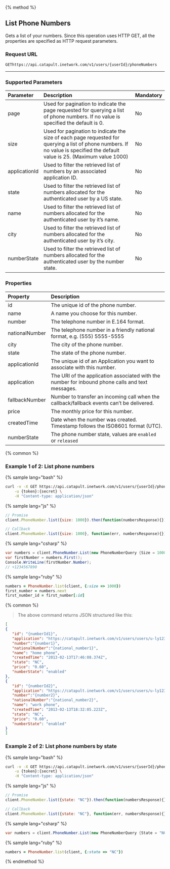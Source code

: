 {% method %}

## List Phone Numbers
Gets a list of your numbers. Since this operation uses HTTP GET, all the properties are specified as HTTP request parameters.

### Request URL

<code class="get">GET</code>`https://api.catapult.inetwork.com/v1/users/{userId}/phoneNumbers`

---

### Supported Parameters
| Parameter     | Description                                                                                                                                                                  | Mandatory |
|:--------------|:-----------------------------------------------------------------------------------------------------------------------------------------------------------------------------|:----------|
| page          | Used for pagination to indicate the page requested for querying a list of phone numbers. If no value is specified the default is 0.                                          | No        |
| size          | Used for pagination to indicate the size of each page requested for querying a list of phone numbers. If no value is specified the default value is 25. (Maximum value 1000) | No        |
| applicationId | Used to filter the retrieved list of numbers by an associated application ID.                                                                                                | No        |
| state         | Used to filter the retrieved list of numbers allocated for the authenticated user by a US state.                                                                             | No        |
| name          | Used to filter the retrieved list of numbers allocated for the authenticated user by it’s name.                                                                              | No        |
| city          | Used to filter the retrieved list of numbers allocated for the authenticated user by it’s city.                                                                              | No        |
| numberState   | Used to filter the retrieved list of numbers allocated for the authenticated user by the number state.                                                                       | No        |

### Properties
| Property       | Description                                                                                      |
|:---------------|:-------------------------------------------------------------------------------------------------|
| id             | The unique id of the phone number.                                                               |
| name           | A name you choose for this number.                                                               |
| number         | The telephone number in E.164 format.                                                            |
| nationalNumber | The telephone number in a friendly national format, e.g. (555) 5555-5555                         |
| city           | The city of the phone number.                                                                    |
| state          | The state of the phone number.                                                                   |
| applicationId  | The unique id of an Application you want to associate with this number.                          |
| application    | The URI of the application associated with the number for inbound phone calls and text messages. |
| fallbackNumber | Number to transfer an incoming call when the callback/fallback events can’t be delivered.        |
| price          | The monthly price for this number.                                                               |
| createdTime    | Date when the number was created. Timestamp follows the ISO8601 format (UTC).                    |
| numberState    | The phone number state, values are `enabled` or `released`                                       |

{% common %}


### Example 1 of 2: List phone numbers

{% sample lang="bash" %}

```bash
curl -v -X GET https://api.catapult.inetwork.com/v1/users/{userId}/phoneNumbers \
	-u {token}:{secret} \
	-H "Content-type: application/json"
```

{% sample lang="js" %}

```js
// Promise
client.PhoneNumber.list({size: 1000}).then(function(numbersResponse){});

// Callback
client.PhoneNumber.list({size: 1000}, function(err, numbersResponse){});
```

{% sample lang="csharp" %}

```csharp
var numbers = client.PhoneNumber.List(new PhoneNumberQuery {Size = 1000});
var firstNumber = numbers.First();
Console.WriteLine(firstNumber.Number);
// +1234567890
```

{% sample lang="ruby" %}

```ruby
numbers = PhoneNumber.list(client, {:size => 1000})
first_number = numbers.next
first_number_id = first_number[:id]
```

{% common %}


> The above command returns JSON structured like this:

```json
[
{
   "id": "{numberId1}",
   "application": "https://catapult.inetwork.com/v1/users/users/u-ly123/applications/a-j321",
   "number":"{number1}",
   "nationalNumber":"{national_number1}",
   "name": "home phone",
   "createdTime": "2013-02-13T17:46:08.374Z",
   "state": "NC",
   "price": "0.60",
   "numberState": "enabled"
},
{
   "id": "{numberId2}",
   "application": "https://catapult.inetwork.com/v1/users/users/u-ly123/applications/a-j123",
   "number":"{number2}",
   "nationalNumber":"{national_number2}",
   "name": "work phone",
   "createdTime": "2013-02-13T18:32:05.223Z",
   "state": "NC",
   "price": "0.60",
   "numberState": "enabled"
}
]
```

### Example 2 of 2: List phone numbers by state

{% sample lang="bash" %}

```bash
curl -v -X GET https://api.catapult.inetwork.com/v1/users/{userId}/phoneNumbers?state=NC \
    -u {token}:{secret} \
    -H "Content-type: application/json"
```

{% sample lang="js" %}

```js
// Promise
client.PhoneNumber.list({state: "NC"}).then(function(numbersResponse){});

// Callback
client.PhoneNumber.list({state: "NC"}, function(err, numbersResponse){});
```

{% sample lang="csharp" %}

```csharp
var numbers = client.PhoneNumber.List(new PhoneNumberQuery {State = "NC"});
```

{% sample lang="ruby" %}

```ruby
numbers = PhoneNumber.list(client, {:state => "NC"})
```
{% endmethod %}
